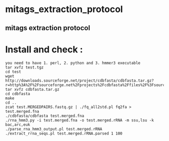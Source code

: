 # mitags_extraction_protocol

## mitags extraction protocol

# Install and check :

    you need to have 1. perl, 2. python and 3. hmmer3 executable
    tar xvfz test.tgz
    cd test
    wget http://downloads.sourceforge.net/project/cdbfasta/cdbfasta.tar.gz?r=http%3A%2F%2Fsourceforge.net%2Fprojects%2Fcdbfasta%2Ffiles%2F%3Fsource%3Dnavbar
    tar xvfz cdbfasta.tar.gz
    cd cdbfasta
    make
    cd ..
    zcat test.MERGEDPAIRS.fastq.gz | ./fq_all2std.pl fq2fa > test.merged.fna
    ./cdbfasta/cdbfasta test.merged.fna
    ./rna_hmm3.py -i test.merged.fna -o test.merged.rRNA -m ssu,lsu -k bac,arc,euk
    ./parse_rna_hmm3_output.pl test.merged.rRNA
    ./extract_rrna_seqs.pl test.merged.rRNA.parsed 1 100
